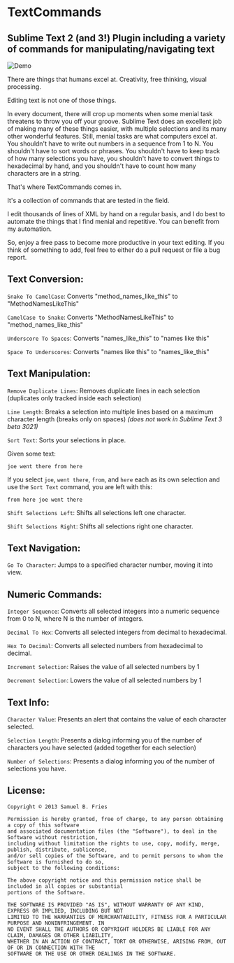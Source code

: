 TextCommands
============

Sublime Text 2 (and 3!) Plugin including a variety of commands for manipulating/navigating text
--------------------------------------------------------------------------------------


![Demo](https://raw.github.com/chaosphere2112/TextCommands/screenshots/demo.gif)



There are things that humans excel at. Creativity, free thinking, visual processing.

Editing text is not one of those things.

In every document, there will crop up moments when some menial task threatens to throw you off your groove.
Sublime Text does an excellent job of making many of these things easier, with multiple selections and its many other
wonderful features. Still, menial tasks are what computers excel at. You shouldn't have to write out numbers in a sequence
from 1 to N. You shouldn't have to sort words or phrases.  You shouldn't have to keep track of how many selections you have,
you shouldn't have to convert things to hexadecimal by hand, and you shouldn't have to count how many characters are in a 
string.

That's where TextCommands comes in.

It's a collection of commands that are tested in the field.

I edit thousands of lines of XML by hand on a regular basis, and I do best to automate the things that I find menial and repetitive.
You can benefit from my automation.

So, enjoy a free pass to become more productive in your text editing. If you think of something to add, feel free to 
either do a pull request or file a bug report.


Text Conversion:
----------------

`Snake To CamelCase`: Converts "method\_names\_like_this" to "MethodNamesLikeThis"

`CamelCase to Snake`: Converts "MethodNamesLikeThis" to "method\_names\_like_this"

`Underscore To Spaces`: Converts "names\_like\_this" to "names like this"

`Space To Underscores`: Converts "names like this" to "names\_like\_this"


Text Manipulation:
------------------

`Remove Duplicate Lines`: Removes duplicate lines in each selection (duplicates only tracked inside each selection)

`Line Length`: Breaks a selection into multiple lines based on a maximum character length (breaks only on spaces) _(does not work in Sublime Text 3 beta 3021)_

`Sort Text`: Sorts your selections in place.

Given some text:

    joe went there from here

If you select `joe`, `went there`, `from`, and `here` each as its own selection and use the `Sort Text` command, you are left with this:

    from here joe went there

`Shift Selections Left`: Shifts all selections left one character.

`Shift Selections Right`: Shifts all selections right one character.

Text Navigation:
----------------

`Go To Character`: Jumps to a specified character number, moving it into view.

Numeric Commands:
-----------------

`Integer Sequence`: Converts all selected integers into a numeric sequence from 0 to N, where N is the number of integers.

`Decimal To Hex`: Converts all selected integers from decimal to hexadecimal.

`Hex To Decimal`: Converts all selected numbers from hexadecimal to decimal.

`Increment Selection`: Raises the value of all selected numbers by 1

`Decrement Selection`: Lowers the value of all selected numbers by 1


Text Info:
----------

`Character Value`: Presents an alert that contains the value of each character selected.

`Selection Length`: Presents a dialog informing you of the number of characters you have selected (added together for each selection)

`Number of Selections`: Presents a dialog informing you of the number of selections you have.


License:
--------

    Copyright © 2013 Samuel B. Fries

    Permission is hereby granted, free of charge, to any person obtaining a copy of this software 
    and associated documentation files (the "Software"), to deal in the Software without restriction, 
    including without limitation the rights to use, copy, modify, merge, publish, distribute, sublicense, 
    and/or sell copies of the Software, and to permit persons to whom the Software is furnished to do so, 
    subject to the following conditions:

    The above copyright notice and this permission notice shall be included in all copies or substantial 
    portions of the Software.

    THE SOFTWARE IS PROVIDED "AS IS", WITHOUT WARRANTY OF ANY KIND, EXPRESS OR IMPLIED, INCLUDING BUT NOT 
    LIMITED TO THE WARRANTIES OF MERCHANTABILITY, FITNESS FOR A PARTICULAR PURPOSE AND NONINFRINGEMENT. IN 
    NO EVENT SHALL THE AUTHORS OR COPYRIGHT HOLDERS BE LIABLE FOR ANY CLAIM, DAMAGES OR OTHER LIABILITY, 
    WHETHER IN AN ACTION OF CONTRACT, TORT OR OTHERWISE, ARISING FROM, OUT OF OR IN CONNECTION WITH THE 
    SOFTWARE OR THE USE OR OTHER DEALINGS IN THE SOFTWARE.
